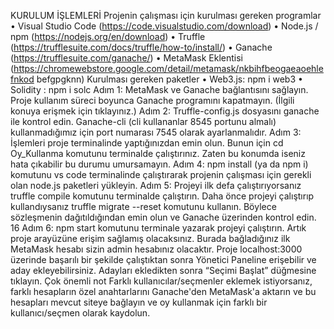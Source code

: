 KURULUM İŞLEMLERİ
Projenin çalışması için kurulması gereken programlar
• Visual Studio Code (https://code.visualstudio.com/download)
• Node.js / npm (https://nodejs.org/en/download)
• Truffle (https://trufflesuite.com/docs/truffle/how-to/install/)
• Ganache (https://trufflesuite.com/ganache/)
• MetaMask Eklentisi
(https://chromewebstore.google.com/detail/metamask/nkbihfbeogaeaoehlefnkod
befgpgknn)
Kurulması gereken paketler
• Web3.js: npm i web3
• Solidity : npm i solc
Adım 1:
MetaMask ve Ganache bağlantısını sağlayın. Proje kullanım süreci boyunca Ganache
programını kapatmayın. (İlgili konuya erişmek için tıklayınız.)
Adım 2:
Truffle-config.js dosyasını ganache ile kontrol edin. Ganache-cli (cli kullananlar 8545
portunu almalı) kullanmadığımız için port numarası 7545 olarak ayarlanmalıdır.
Adım 3:
İşlemleri proje terminalinde yaptığınızdan emin olun. Bunun için cd Oy_Kullanma
komutunu terminalde çalıştırınız. Zaten bu konumda iseniz hata çıkabilir bu durumu
umursamayın.
Adım 4:
npm install (ya da npm i) komutunu vs code terminalinde çalıştırarak projenin çalışması için
gerekli olan node.js paketleri yükleyin.
Adım 5:
Projeyi ilk defa çalıştırıyorsanız truffle compile komutunu terminalde çalıştırın. Daha önce
projeyi çalıştırıp kullandıysanız truffle migrate --reset komutunu kullanın. Böylece
sözleşmenin dağıtıldığından emin olun ve Ganache üzerinden kontrol edin.
16
Adım 6:
npm start komutunu terminale yazarak projeyi çalıştırın.
Artık proje arayüzüne erişim sağlamış olacaksınız. Burada bağladığınız ilk MetaMask hesabı
sizin admin hesabınız olacaktır. Proje localhost:3000 üzerinde başarılı bir şekilde çalıştıktan
sonra Yönetici Paneline erişebilir ve aday ekleyebilirsiniz. Adayları ekledikten sonra “Seçimi
Başlat” düğmesine tıklayın.
Çok önemli not
Farklı kullanıcılar/seçmenler eklemek istiyorsanız, farklı hesapların özel anahtarlarını
Ganache'den MetaMask'a aktarın ve bu hesapları mevcut siteye bağlayın ve oy kullanmak
için farklı bir kullanıcı/seçmen olarak kaydolun.
